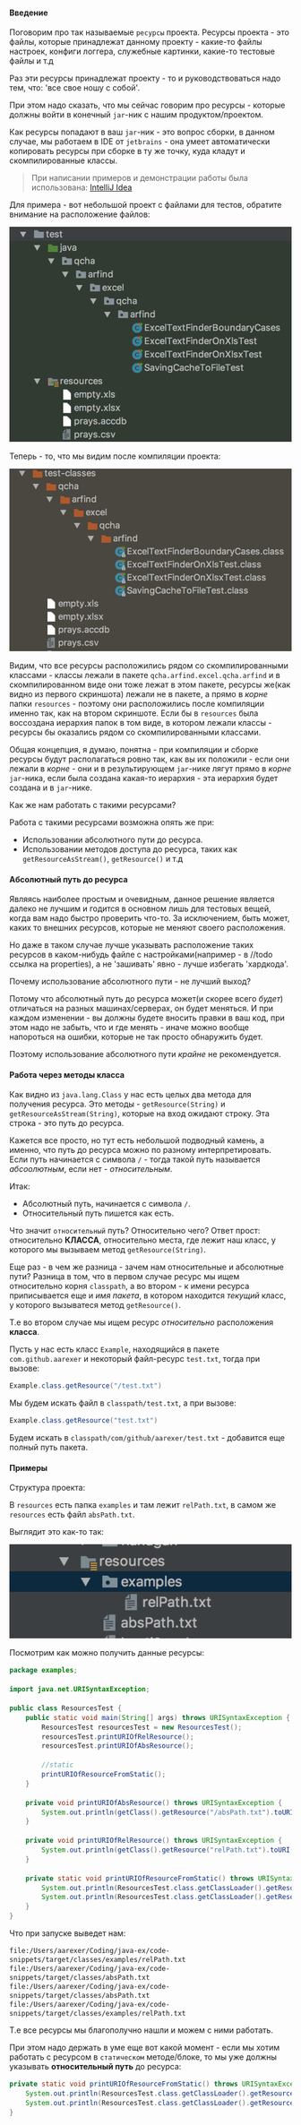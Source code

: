 #### Введение
Поговорим про так называемые `ресурсы` проекта. Ресурсы проекта - это файлы, которые принадлежат данному проекту - какие-то файлы настроек, конфиги логгера, служебные картинки, какие-то тестовые файлы и т.д

Раз эти ресурсы принадлежат проекту - то и руководствоваться надо тем, что: 'все свое ношу с собой'.

При этом надо сказать, что мы сейчас говорим про ресурсы - которые должны войти в конечный `jar`-ник с нашим продуктом/проектом.

Как ресурсы попадают в ваш `jar`-ник - это вопрос сборки, в данном случае, мы работаем в IDE от `jetbrains` - она умеет автоматически копировать ресурсы при сборке в ту же точку, куда кладут и скомпилированные классы.

> При написании примеров и демонстрации работы была использована: [IntelliJ Idea](https://www.jetbrains.com/idea/)

Для примера - вот небольшой проект с файлами для тестов, обратите внимание на расположение файлов:


![](../images/demonstrate-resources-project-1.png)

Теперь - то, что мы видим после компиляции проекта:


![](../images/demonstrate-resources-project-2.png)

Видим, что все ресурсы расположились рядом со скомпилированными классами - классы лежали в пакете `qcha.arfind.excel.qcha.arfind` и в скомпилированном виде они тоже лежат в этом пакете, ресурсы же(как видно из первого скриншота) лежали не в пакете, а прямо в *корне* папки `resources` - поэтому они расположились после компиляции именно так, как на втором скриншоте. Если бы в `resources` была воссоздана иерархия папок в том виде, в котором лежали классы - ресурсы бы оказались рядом со скомпилированными классами.

Общая концепция, я думаю, понятна - при компиляции и сборке ресурсы будут располагаться ровно так, как вы их положили - если они лежали в *корне* - они и в результирующем `jar`-нике лягут прямо в *корне*  `jar`-ника, если была создана какая-то иерархия - эта иерархия будет создана и в `jar`-нике.

Как же нам работать с такими ресурсами?

Работа с такими ресурсами возможна опять же при:
* Использовании абсолютного пути до ресурса.
* Использовании методов доступа до ресурса, таких как `getResourceAsStream()`, `getResource()` и т.д

#### Абсолютный путь до ресурса
Являясь наиболее простым и очевидным, данное решение является далеко не лучшим и годится в основном лишь для тестовых вещей, когда вам надо быстро проверить что-то. За исключением, быть может, каких то внешних ресурсов, которые не меняют своего расположения.

Но даже в таком случае лучше указывать расположение таких ресурсов в каком-нибудь файле с настройками(например - в //todo ссылка на properties), а не 'зашивать' явно - лучше избегать 'хардкода'.

Почему использование абсолютного пути - не лучший выход?

Потому что абсолютный путь до ресурса может(и скорее всего *будет*) отличаться на разных машинах/серверах, он будет меняться. И при каждом изменении - вы должны будете вносить правки в ваш код, при этом надо не забыть, что и где менять - иначе можно вообще напороться на ошибки, которые не так просто обнаружить будет.

Поэтому использование абсолютного пути *крайне* не рекомендуется.

#### Работа через методы класса
Как видно из `java.lang.Class` у нас есть целых два метода для получения ресурса.
Это методы  - `getResource(String)` и `getResourceAsStream(String)`, которые на вход ожидают строку.
Эта строка - это путь до ресурса.

Кажется все просто, но тут есть небольшой подводный камень, а именно, что путь до ресурса можно по разному интерпретировать.
Если путь начинается с символа `/` - тогда такой путь называется *абсоолютным*, если нет - *относительным*.

Итак:
* Абсолютный путь, начинается с символа `/`.
* Относительный путь пишется как есть.

Что значит `относительный` путь? Относительно чего?
Ответ прост: относительно **КЛАССА**, относительно места, где лежит наш класс, у которого мы вызываем метод `getResource(String)`.

Еще раз - в чем же разница - зачем нам относительные и абсолютные пути?
Разница в том, что в первом случае ресурс мы ищем относительно корня `classpath`, а во втором - к имени ресурса приписывается еще и *имя пакета*, в котором находится *текущий* класс, у которого вызыватеся метод `getResource()`.

Т.е во втором случае мы ищем ресурс *относительно* расположения **класса**.

Пусть у нас есть класс `Example`, находящийся в пакете `com.github.aarexer` и некоторый файл-ресурс `test.txt`, тогда при вызове:
```java
Example.class.getResource("/test.txt")
```

Мы будем искать файл в `classpath/test.txt`, а при вызове:
```java
Example.class.getResource("test.txt")
```
Будем искать в `classpath/com/github/aarexer/test.txt` - добавится еще полный путь пакета.

#### Примеры
Структура проекта:

В `resources` есть папка `examples` и там лежит `relPath.txt`, в самом же `resources`
есть файл `absPath.txt`.



Выглядит это как-то так:


![](../images/demonstrate-resources-project-3.png)

Посмотрим как можно получить данные ресурсы:
```java
package examples;

import java.net.URISyntaxException;

public class ResourcesTest {
    public static void main(String[] args) throws URISyntaxException {
        ResourcesTest resourcesTest = new ResourcesTest();
        resourcesTest.printURIOfRelResource();
        resourcesTest.printURIOfAbsResource();

        //static
        printURIOfResourceFromStatic();
    }

    private void printURIOfAbsResource() throws URISyntaxException {
        System.out.println(getClass().getResource("/absPath.txt").toURI());
    }

    private void printURIOfRelResource() throws URISyntaxException {
        System.out.println(getClass().getResource("relPath.txt").toURI());
    }

    private static void printURIOfResourceFromStatic() throws URISyntaxException {
        System.out.println(ResourcesTest.class.getClassLoader().getResource("absPath.txt"));
        System.out.println(ResourcesTest.class.getClassLoader().getResource("examples/relPath.txt"));
    }
}
```

Что при запуске выведет нам:
```
file:/Users/aarexer/Coding/java-ex/code-snippets/target/classes/examples/relPath.txt
file:/Users/aarexer/Coding/java-ex/code-snippets/target/classes/absPath.txt
file:/Users/aarexer/Coding/java-ex/code-snippets/target/classes/absPath.txt
file:/Users/aarexer/Coding/java-ex/code-snippets/target/classes/examples/relPath.txt
```

Т.е все ресурсы мы благополучно нашли и можем с ними работать.

При этом надо держать в уме еще вот какой момент - если мы хотим работать с ресурсом в `статическом` методе/блоке, то мы уже должны указывать **относительный путь** до ресурса:
```java
private static void printURIOfResourceFromStatic() throws URISyntaxException {
    System.out.println(ResourcesTest.class.getClassLoader().getResource("absPath.txt"));
    System.out.println(ResourcesTest.class.getClassLoader().getResource("examples/relPath.txt"));
}
```
